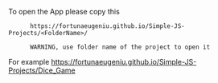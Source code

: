 To open the App please copy this

          https://fortunaeugeniu.github.io/Simple-JS-Projects/<FolderName>/
          
          WARNING, use folder name of the project to open it

For example 
https://fortunaeugeniu.github.io/Simple-JS-Projects/Dice_Game
